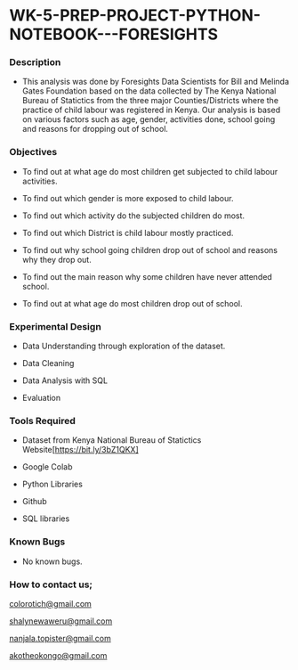 # WK-5-PREP-PROJECT-PYTHON-NOTEBOOK---FORESIGHTS

### Description

- This analysis was done by Foresights Data Scientists for Bill and Melinda Gates Foundation based on the data collected by The Kenya National Bureau of Statictics from the three major Counties/Districts where the practice of child labour was registered in Kenya. Our analysis is based on various factors such as age, gender, activities done, school going and reasons for dropping out of school.

### Objectives

- To find out at what age do most children get subjected to child labour activities.
- To find out which gender is more exposed to child labour.

- To find out which activity do the subjected children do most.

- To find out which District is child labour mostly practiced.

- To find out why school going children drop out of school and reasons why they drop out.

- To find out the main reason why some children have never attended school.

- To find out at what age do most children drop out of school.

### Experimental Design

- Data Understanding through exploration of the dataset.

- Data Cleaning

- Data Analysis with SQL

- Evaluation

### Tools Required

- Dataset from Kenya National Bureau of Statictics Website[https://bit.ly/3bZ1QKX]

- Google Colab

- Python Libraries

- Github

- SQL libraries

### Known Bugs

- No known bugs.

### How to contact us;

colorotich@gmail.com

shalynewaweru@gmail.com

nanjala.topister@gmail.com

akotheokongo@gmail.com




